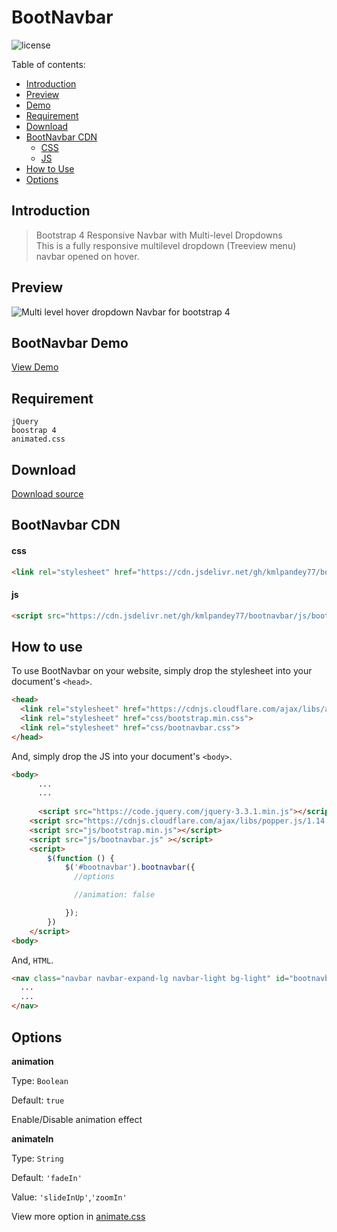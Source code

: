 # BootNavbar

![license](https://img.shields.io/github/license/kmlpandey77/bootnavbar?style=plastic)

Table of contents:
* [Introduction](#introduction)
* [Preview](#preview)
* [Demo](#bootnavbar-demo)
* [Requirement](#requirement)
* [Download](#Download)
* [BootNavbar CDN](#bootnavbar-cdn)
	* [CSS](#css)
	* [JS](#js)
* [How to Use](#how-to-use)
* [Options](#options)


## Introduction

> Bootstrap 4 Responsive Navbar with Multi-level Dropdowns \
> This is a fully responsive multilevel dropdown (Treeview menu) navbar opened on hover.



## Preview
![Multi level hover dropdown Navbar for bootstrap 4](https://raw.githubusercontent.com/kmlpandey77/bootnavbar/master/Preview.png "Navbar Preview")

## BootNavbar Demo
[View Demo](https://kmlpandey77.github.io/bootnavbar)


## Requirement
	jQuery
	boostrap 4
	animated.css

## Download
[Download source](https://github.com/kmlpandey77/bootnavbar/archive/1.0.1.zip)

## BootNavbar CDN

#### css
```html
<link rel="stylesheet" href="https://cdn.jsdelivr.net/gh/kmlpandey77/bootnavbar/css/bootnavbar.css">

```

#### js
```html
<script src="https://cdn.jsdelivr.net/gh/kmlpandey77/bootnavbar/js/bootnavbar.js"></script>
```	


## How to use
To use BootNavbar on your website, simply drop the stylesheet into your document's `<head>`.

```html
<head>
  <link rel="stylesheet" href="https://cdnjs.cloudflare.com/ajax/libs/animate.css/3.7.2/animate.min.css">
  <link rel="stylesheet" href="css/bootstrap.min.css">
  <link rel="stylesheet" href="css/bootnavbar.css">
</head>
```


And, simply drop the JS into your document's `<body>`.

```html
<body>
	  ...
	  ...
	
	  <script src="https://code.jquery.com/jquery-3.3.1.min.js"></script>
    <script src="https://cdnjs.cloudflare.com/ajax/libs/popper.js/1.14.3/umd/popper.min.js"></script>
    <script src="js/bootstrap.min.js"></script>
    <script src="js/bootnavbar.js" ></script>
    <script>
        $(function () {
            $('#bootnavbar').bootnavbar({
              //options

              //animation: false

            });
        })
    </script>
<body>
```

And,  `HTML`.

```html
<nav class="navbar navbar-expand-lg navbar-light bg-light" id="bootnavbar">
  ...
  ...
</nav>
```


## Options

**animation**

Type: `Boolean`

Default: `true`

Enable/Disable animation effect



**animateIn**

Type: `String`

Default: `'fadeIn'`

Value: `'slideInUp'`,`'zoomIn'`



View more option in [animate.css](https://daneden.github.io/animate.css) 
